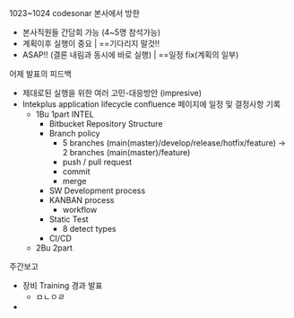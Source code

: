 1023~1024 codesonar 본사에서 방한
- 본사직원들 간담회 가능 (4~5명 참석가능)
- 계획이후 실행이 중요 | ==기다리지 말것!!
- ASAP!! (결론 내림과 동시에 바로 실행) | ==일정 fix(계획의 일부)

어제 발표의 피드백
- 제대로된 실행을 위한 여러 고민-대응방안 (impresive)
- Intekplus application lifecycle confluence 페이지에 일정 및 결정사항 기록
	- 1Bu 1part INTEL
		- Bitbucket Repository Structure
		- Branch policy
			- 5 branches (main(master)/develop/release/hotfix/feature) -> 2 branches (main(master)/feature)
			- push / pull request
			- commit
			- merge
		- SW Development process
		- KANBAN process
			- workflow
		- Static Test
			- 8 detect types
		- CI/CD
	- 2Bu 2part

주간보고
- 장비 Training 경과 발표
	- ㅁㄴㅇㄹ
- 